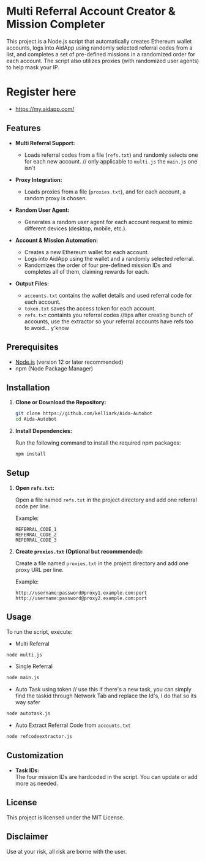 # Multi Referral Account Creator & Mission Completer

This project is a Node.js script that automatically creates Ethereum wallet accounts, logs into AidApp using randomly selected referral codes from a list, and completes a set of pre-defined missions in a randomized order for each account. The script also utilizes proxies (with randomized user agents) to help mask your IP.

# Register here
- https://my.aidapp.com/

## Features

- **Multi Referral Support:**  
  - Loads referral codes from a file (`refs.txt`) and randomly selects one for each new account. // only applicable to `multi.js` the `main.js` one isn't
- **Proxy Integration:**  
  - Loads proxies from a file (`proxies.txt`), and for each account, a random proxy is chosen.
- **Random User Agent:**  
  - Generates a random user agent for each account request to mimic different devices (desktop, mobile, etc.).
- **Account & Mission Automation:**  
  - Creates a new Ethereum wallet for each account.  
  - Logs into AidApp using the wallet and a randomly selected referral.  
  - Randomizes the order of four pre-defined mission IDs and completes all of them, claiming rewards for each.

- **Output Files:**  
  - `accounts.txt` contains the wallet details and used referral code for each account.  
  - `token.txt` saves the access token for each account.
  - `refs.txt` containts you referral codes //tips after creating bunch of accounts, use the extractor so your referral accounts have refs too to avoid... y'know

## Prerequisites

- [Node.js](https://nodejs.org/) (version 12 or later recommended)
- npm (Node Package Manager)

## Installation

1. **Clone or Download the Repository:**

   ```bash
   git clone https://github.com/kelliark/Aida-Autobot
   cd Aida-Autobot
   ```

2. **Install Dependencies:**

   Run the following command to install the required npm packages:

   ```bash
   npm install
   ```

## Setup

1. **Open `refs.txt`:**

   Open a file named `refs.txt` in the project directory and add one referral code per line.

   Example:
   ```
   REFERRAL_CODE_1
   REFERRAL_CODE_2
   REFERRAL_CODE_3
   ```

2. **Create `proxies.txt` (Optional but recommended):**

   Create a file named `proxies.txt` in the project directory and add one proxy URL per line.

   Example:
   ```
   http://username:password@proxy1.example.com:port
   http://username:password@proxy2.example.com:port
   ```

## Usage

To run the script, execute:

- Multi Referral
```bash
node multi.js
```
- Single Referral
```bash
node main.js
```
- Auto Task using token // use this if there's a new task, you can simply find the taskid through Network Tab and replace the Id's, I do that so its way safer
```bash
node autotask.js
```
- Auto Extract Referral Code from `accounts.txt`
```bash
node refcodeextractor.js
```


## Customization

- **Task IDs:**  
  The four mission IDs are hardcoded in the script. You can update or add more as needed.

## License

This project is licensed under the MIT License.

## Disclaimer

Use at your risk, all risk are borne with the user.

